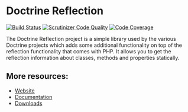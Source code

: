 # Doctrine Reflection

[![Build Status](https://travis-ci.org/doctrine/reflection.svg)](https://travis-ci.org/doctrine/reflection)
[![Scrutinizer Code Quality](https://scrutinizer-ci.com/g/doctrine/reflection/badges/quality-score.png?b=master)](https://scrutinizer-ci.com/g/doctrine/reflection/?branch=master)
[![Code Coverage](https://scrutinizer-ci.com/g/doctrine/reflection/badges/coverage.png?b=master)](https://scrutinizer-ci.com/g/doctrine/reflection/?branch=master)

The Doctrine Reflection project is a simple library used by the various Doctrine projects which adds some additional functionality on top of the reflection functionality that comes with PHP. It allows you to get the reflection information about classes, methods and properties statically.

## More resources:

* [Website](https://www.doctrine-project.org/)
* [Documentation](https://www.doctrine-project.org/projects/doctrine-reflection/en/latest/)
* [Downloads](https://github.com/doctrine/reflection/releases)
